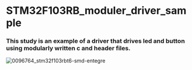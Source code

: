 # STM32F103RB_moduler_driver_sample
### This study is an example of a driver that drives led and button using modularly written c and header files.

![0096764_stm32f103rbt6-smd-entegre](https://github.com/metevs09/stm32f103rb_moduler_driver_sample/assets/106277537/edae21f7-7844-45e0-97f9-96aced965af1)



